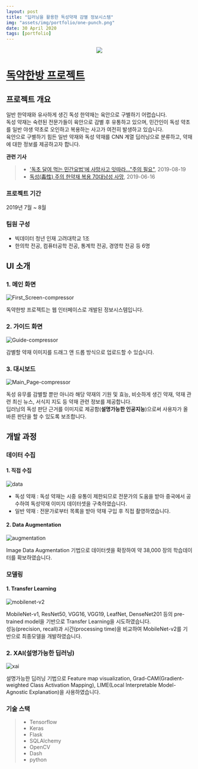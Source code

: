 ```yaml
---
layout: post
title: "딥러닝을 활용한 독성약재 감별 정보시스템"
img: "assets/img/portfolio/one-punch.png"
date: 30 April 2020
tags: [portfolio]
---
```

<div align="center">
  <a href="https://github.com/realblack0/One-Punch">
    <img src="https://user-images.githubusercontent.com/50395556/80699414-e2de9200-8b16-11ea-8e45-112a27b41a9c.png">
  </a>
</div>

# [독약한방 프로젝트](https://github.com/realblack0/One-Punch)

## 프로젝트 개요

일반 한약재와 유사하게 생긴 독성 한약재는 육안으로 구별하기 어렵습니다.  
독성 약재는 숙련된 전문가들이 육안으로 감별 후 유통하고 있으며, 민간인이 독성 약초를 일반 야생 약초로 오인하고 복용하는 사고가 여전히 발생하고 있습니다.  
육안으로 구별하기 힘든 일반 약재와 독성 약재를 CNN 계열 딥러닝으로 분류하고, 약재에 대한 정보를 제공하고자 합니다.

**관련 기사**
> - ['독초 달여 먹는 민간요법'에 사망사고 잇따라…"주의 필요"](https://www.yna.co.kr/view/AKR20190819050400054), 2019-08-19
> - [독성(毒性) 주의 한약재 복용 70대남성 사망](http://www.dailymedi.com/detail.php?number=843884), 2019-06-16

### 프로젝트 기간

2019년 7월 ~ 8월

### 팀원 구성

- 빅데이터 청년 인재 고려대학교 1조
- 한의학 전공, 컴퓨터공학 전공, 통계학 전공, 경영학 전공 등 6명

## UI 소개

### 1. 메인 화면

![First_Screen-compressor](https://user-images.githubusercontent.com/50395556/80694291-4369d100-8b0f-11ea-86ea-45fa9f0b34d3.png)

독약한방 프로젝트는 웹 인터페이스로 개발된 정보시스템입니다.

### 2. 가이드 화면

![Guide-compressor](https://user-images.githubusercontent.com/50395556/80694294-45339480-8b0f-11ea-9406-b9933002cd74.png)

감별할 약재 이미지를 드래그 앤 드롭 방식으로 업로드할 수 있습니다.

### 3. 대시보드

![Main_Page-compressor](https://user-images.githubusercontent.com/50395556/80694299-45cc2b00-8b0f-11ea-88f4-03a6a8013c1a.png)

독성 유무를 감별할 뿐만 아니라 해당 약재의 기원 및 효능, 비슷하게 생긴 약재, 약재 관련 최신 뉴스, 서식지 지도 등 약재 관련 정보를 제공합니다.  
딥러닝의 독성 판단 근거를 이미지로 제공함(**설명가능한 인공지능**)으로써 사용자가 올바른 판단을 할 수 있도록 보조합니다.

## 개발 과정

### 데이터 수집

#### 1. 직접 수집

![data](https://user-images.githubusercontent.com/50395556/80697441-ea506c00-8b13-11ea-9f82-7ff8c8ae6e98.png)

- 독성 약재 : 독성 약재는 시중 유통이 제한되므로 전문가의 도움을 받아 중국에서 공수하여 독성약재 이미지 데이터셋을 구축하였습니다.
- 일반 약재 : 전문가로부터 목록을 받아 약재 구입 후 직접 촬영하였습니다.

#### 2. Data Augmentation

![augmentation](https://user-images.githubusercontent.com/50395556/80697331-c7be5300-8b13-11ea-9597-e241b52b7dbe.png)

Image Data Augmentation 기법으로 데이터셋을 확장하여 약 38,000 장의 학습데이터를 확보하였습니다.

### 모델링

#### 1. Transfer Learning

![mobilenet-v2](https://user-images.githubusercontent.com/50395556/80697189-9776b480-8b13-11ea-8888-ffa7ccd12c25.png)

MobileNet-v1, ResNet50, VGG16, VGG19, LeafNet, DenseNet201 등의 pre-trained model을 기반으로 Transfer Learning을 시도하였습니다.  
성능(precision, recall)과 시간(processing time)을 비교하여 MobileNet-v2를 기반으로 최종모델을 개발하였습니다.

### 2. XAI(설명가능한 딥러닝)

![xai](https://user-images.githubusercontent.com/50395556/80697302-bffeae80-8b13-11ea-87a8-b78d593766a4.png)

설명가능한 딥러닝 기법으로 Feature map visualization, Grad-CAM(Gradient-weighted Class Activation Mapping), LIME(Local Interpretable Model-Agnostic Explanation)을 사용하였습니다.

### 기술 스택

> - Tensorflow
> - Keras
> - Flask
> - SQLAlchemy
> - OpenCV
> - Dash
> - python
